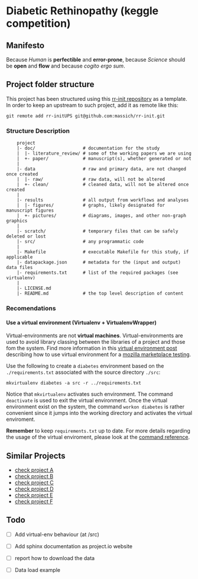 Diabetic Rethinopathy (keggle competition)
==========================================

## Manifesto

Because *Human* is **perfectible** and **error-prone**, because *Science* should be **open** and **flow** and because *cogito ergo sum*.

Project folder structure
------------------------

This project has been structured using this [rr-init repository] as a template.
In order to keep an upstream to such project, add it as remote like this:

```
git remote add rr-initUPS git@github.com:massich/rr-init.git
```

### Structure Description
```
    project
    |- doc/                  # documentation for the study
    |  |- literature_review/ # some of the working papers we are using
    |  +- paper/             # manuscript(s), whether generated or not
    |
    |- data                  # raw and primary data, are not changed once created
    |  |- raw/               # raw data, will not be altered
    |  +- clean/             # cleaned data, will not be altered once created
    |
    |- results               # all output from workflows and analyses
    |  |- figures/           # graphs, likely designated for manuscript figures
    |  +- pictures/          # diagrams, images, and other non-graph graphics
    |
    |- scratch/              # temporary files that can be safely deleted or lost
    |- src/                  # any programmatic code
    |
    |- Makefile              # executable Makefile for this study, if applicable
    |- datapackage.json      # metadata for the (input and output) data files
    |- requirements.txt      # list of the required packages (see virtualenv)
    |
    |- LICENSE.md
    |- README.md             # the top level description of content
```

### Recomendations

#### Use a virtual environment (Virtualenv + VirtualenvWrapper)

Virtual-environments are not **virtual machines**.
Virtual-environments are used to avoid library classing between the libraries of a project and those fom the system.
Find more information in this [virtual environment post] describing how to use virtual environment for a [mozilla marketplace testing].

Use the following to create a `diabetes` environment based on the `./requirements.txt` associated with the source directory `./src`:

```
mkvirtualenv diabetes -a src -r ../requirements.txt
```

Notice that `mkvirtualenv` activates such environment.
The command `deactivate` is used to exit the virtual environment.
Once the virtual environment exist on the system, the command `workon diabetes` is rather convenient since it jumps into the working directory and activates the virtual enviroment.

**Remember** to keep `requirements.txt` up to date.
For more details regarding the usage of the virtual enviroment, please look at the [command reference].

Similar Projects
----------------

- [check project A]
- [check project B]
- [check project C]
- [check project D]
- [check project E]
- [check project F]

Todo
----

- [ ] Add virtual-env behaviour (at /src)
- [ ] Add sphinx documentation as project.io website
- [ ] report how to download the data
- [ ] Data load example


[rr-init repository]: https://github.com/massich/rr-init

[virtual environment post]: http://www.silverwareconsulting.com/index.cfm/2012/7/24/Getting-Started-with-virtualenv-and-virtualenvwrapper-in-Python
[mozilla marketplace testing]: https://github.com/mozilla/marketplace-tests
[command reference]:http://virtualenvwrapper.readthedocs.org/en/latest/command_ref.html

[check project A]: https://github.com/manasidesh2311/DiabeticRetinopathy
[check project B]: https://github.com/lantian2012/CS205_Project
[check project C]: https://github.com/vamshins/ML-Kaggle-Diabetic-Retinopathy/tree/master/DiabeticRetinopathy
[check project D]: https://github.com/ebenolson/kaggle-drc-viewer
[check project E]: https://github.com/domspad/kaggleDiabetes
[check project F]: https://github.com/deworrall92/ROP/tree/master/dev
